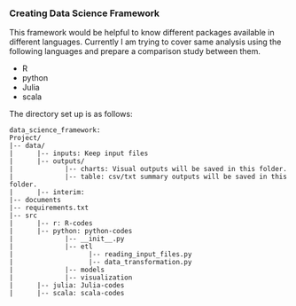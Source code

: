 ### Creating Data Science Framework

This framework would be helpful to know different packages available in different languages. 
Currently I am trying to cover same analysis using the following languages and prepare a comparison study between them.

* R
* python
* Julia
* scala

The directory set up is as follows:
```
data_science_framework:
Project/
|-- data/
|      |-- inputs: Keep input files
|      |-- outputs/
|             |-- charts: Visual outputs will be saved in this folder.
|             |-- table: csv/txt summary outputs will be saved in this folder.
|      |-- interim:
|-- documents
|-- requirements.txt
|-- src
|      |-- r: R-codes
|      |-- python: python-codes
|             |-- __init__.py
|             |-- etl
|                   |-- reading_input_files.py
|                   |-- data_transformation.py
|             |-- models
|             |-- visualization
|      |-- julia: Julia-codes
|      |-- scala: scala-codes
       
       
```
